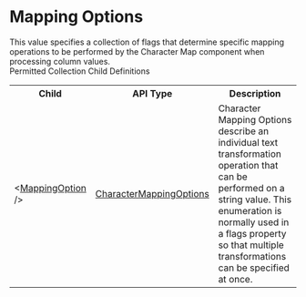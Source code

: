 # Mapping Options

<div class="LanguageSummary"><div class ="SummaryItem">This value specifies a collection of flags that determine specific mapping operations to be performed by the Character Map component when processing column values.</div></div><div class="SchemaBindingGroup"><div class="SchemaBindingGroupHeader">Permitted Collection Child Definitions</div><table id="SchemaBindingList" class="SchemaBindingList"><tbody><tr><th class="SchemaBindingNameColumnHeader">Child</th><th class="SchemaBindingTypeColumnHeader">API Type</th><th class="SchemaBindingSummaryColumnHeader">Description</th></tr><tr class="cd0"><td class="SchemaBindingName"><span class="punc">&lt;</span><a href=Varigence.Languages.Biml.Transformation.CharacterMappingOptions.html">MappingOption</a><span class="punc"> /&gt;</span></td><td class="SchemaBindingType"><a href="../api-reference/Varigence.Languages.Biml.Transformation.CharacterMappingOptions.html">CharacterMappingOptions</a></td><td class="SchemaBindingSummary">Character Mapping Options describe an individual text transformation operation that can be performed on a string value.  This enumeration is normally used in a flags property so that multiple transformations can be specified at once.</td></tr></tbody></table></div>